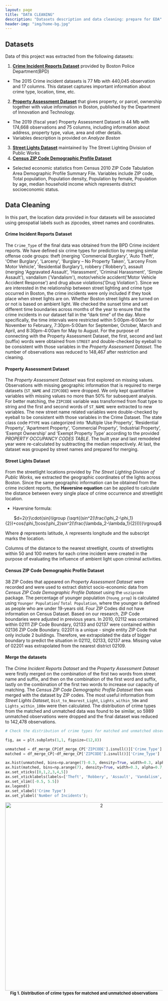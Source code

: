 ```yaml
---
layout: page
title: "DATA CLEANING"
description: "Datasets description and data cleaning: prepare for EDA"
header-img: "img/home-bg.jpg"
---
```


## Datasets

Data of this project was extracted from the following datasets:
1. [**Crime Incident Reports Dataset**](https://data.boston.gov/dataset/crime-incident-reports-august-2015-to-date-source-new-system) provided by Boston Police Department(BPD)
- The 2015 Crime incident datasets is 77 Mb with 440,045 observation and 17 columns. This dataset captures important information about crime type, location, time, etc.
2. [**Property Assessment Dataset**](https://data.boston.gov/dataset/property-assessment) that gives property, or parcel, ownership together with value information in Boston, published by the Department of Innovation and Technology.
- The 2019 (fiscal year) Property Assessment Dataset is 44 Mb with 174,668 observations and 75 columns, including information about address, property type, value, area and other details.
- Variables description is provided on _Analyze Boston_
3. [**Street Lights Dataset**](https://data.boston.gov/dataset/streetlight-locations) maintained by The Street Lighting Division of Public Works
4. [**Census ZIP Code Demographic Profile Dataset**](https://www.nber.org/data/census-2010-zip-code-data.html)
- Selected economic statistics from Census 2010 ZIP Code Tabulation Area Demographic Profile Summary File. Variables include ZIP code, Total population, Population density, Population by female, Population by age, median household income which represents district socioeconomic status.


## Data Cleaning

In this part, the location data provided in four datasets will be associated using geospatial labels such as zipcodes, street names and coordinates.

#### Crime Incident Reports Dataset
The `Crime_Type` of the final data was obtained from the BPD Crime incident reports. We have defined six crime types for prediction by merging similar offense code groups: theft (merging 'Commercial Burglary', 'Auto Theft', 'Other Burglary', 'Larceny', 'Burglary – No Property Taken', 'Larceny From Motor Vehicle', 'Residential Burglary'), robbery ('Robbery'), assault (merging 'Aggravated Assault', 'Harassment', 'Criminal Harassment', 'Simple Assault'), vandalism ('Vandalism'), motor/vehicle accident('Motor Vehicle Accident Response') and drug abuse violations('Drug Violation'). Since we are interested in the relationship between street lighting and crime type occurred in Boston, the crime incidents were only included if they took place when street lights are on. Whether Boston street lights are turned on or not is based on ambient light. We checked the sunset time and set different time boundaries across months of the year to ensure that the crime incidents in our dataset fall in the “dark time” of the day. More specifically, the time intervals were restricted within 5:00pm-6:00am for November to February, 7:30pm-5:00am for September, October, March and April, and 8:30pm-4:00am for May to August. For the purpose of connecting with the Property Assessment Dataset, the first, second and last (suffix) words were obtained from `STREET` and double-checked by eyeball to be consistent with those variables in the _Property Assessment Dataset_. The number of observations was reduced to 148,467 after restriction and cleaning.

#### Property Assessment Dataset
The _Property Assessment Dataset_ was first explored on missing values. Observations with missing geographic information that is required to merge datasets (`ST_NAME` and `ZIPCODE`) were dropped. We only kept quantitative variables with missing values no more than 50% for subsequent analysis. For better matching, the `ZIPCODE` variable was transformed from float type to string and the first and second words of `ST_NAME` were extracted to new variables. The new street name related variables were double-checked by eyeball to be consistent with those variables in the Crime Dataset. The state class code `PTYPE` was categorized into ‘Multiple Use Property’, ‘Residential Property’, ‘Apartment Property’, ‘Commercial Property’, ‘Industrial Property’, ‘Exempt Ownership’ and ‘Exempt Property Type’ according to the provided _PROPERTY OCCUPANCY CODES TABLE_. The built year and last remodeled year were re-calculated by subtracting the median respectively. At last, the dataset was grouped by street names and prepared for merging.

#### Street Lights Dataset
From the streetlight locations provided by _The Street Lighting Division of Public Works_, we extracted the geographic coordinates of the lights across Boston. Since the same geographic information can be obtained from the crime incident reports, the **Haversine equation** can be applied to calculate the distance between every single place of crime occurrence and streetlight location.
- Haversine formula: 

&nbsp;&nbsp;&nbsp;&nbsp;&nbsp;&nbsp;&nbsp;$d=2{r}\cdot{sin}\lgroup {\sqrt{(sin^2(\frac{\phi_2-\phi_1}{2})+cos⁡(\phi_1)cos⁡(\phi_2)sin^2(\frac{\lambda_2-\lambda_1}{2}))}}\rgroup$

Where $\phi$ represents latitude, $\lambda$ represents longitude and the subscript marks the location.

Columns of the distance to the nearest streetlight, counts of streetlights within 50 and 100 meters for each crime incident were created in the purpose of evaluating the influence of ambient light upon criminal activities.

#### Census ZIP Code Demographic Profile Dataset
38 ZIP Codes that appeared on _Property Assessment Dataset_ were recorded and were used to extract district socio-economic data from _Census ZIP Code Demographic Profile Dataset_ using the `uszipcode` package. The percentage of younger population (`Young_prop`) is calculated using `Younger Population`/ `Total Population`, where the younger is defined as people who are under 19-years old. Four ZIP Codes did not have information on Census Dataset. Based on our research, ZIP Code boundaries were adjusted in previous years. In 2010, 02112 was contained within 02111 ZIP Code Boundary, 02133 and 02137 were contained within 02136 ZIP Code Boundary. 02201 is a unique - single entity ZIP Code that only include 2 buildings. Therefore, we extrapolated the data of bigger boundary to predict the situation in 02112, 02133, 02137 area. Missing value of 02201 was extrapolated from the nearest district 02109.

#### Merge the datasets
The _Crime Incident Reports Dataset_ and the _Property Assessment Dataset_ were firstly merged on the combination of the first two words from street name and suffix, and then on the combination of the first word and suffix, lastly on the combination of the first two words to increase our capacity of matching. The _Census ZIP Code Demographic Profile Dataset_ then was merged with the dataset by ZIP codes. The most useful information from _Street Lights Dataset_, `Dist_to_Nearest_Light`, `Lights_within_50m` and `Lights_within_100m` were then calculated. The distribution of crime types from the matched and unmatched data was found to be similar, so 5989 unmatched observations were dropped and the final dataset was reduced to 142,478 observations.

```python
# Check the distribution of crime types for matched and unmatched observations

fig, ax = plt.subplots(1,1, figsize=(12,8))

unmatched = df_merge_CP[df_merge_CP['ZIPCODE'].isnull()]['Crime_Type']
matched = df_merge_CP[~df_merge_CP['ZIPCODE'].isnull()]['Crime_Type']

ax.hist(unmatched, bins=np.arange(7)-0.3, density=True, width=0.3, alpha=0.7, label='Unmatched')
ax.hist(matched, bins=np.arange(7), density=True, width=0.3, alpha=0.7, label='Matched')
ax.set_xticks([0,1,2,3,4,5])
ax.set_xticklabels(labels=['Theft', 'Robbery', 'Assault', 'Vandalism', 'M/V Accident', 'Drug Abuse Violations'])
ax.set_xlim([-0.5, 5.5])
ax.legend()
ax.set_xlabel('Crime Type')
ax.set_ylabel('Number of Incidents');
```

<div align="center"><img src="https://yenanxu.github.io/Predicting_Crime/figures/matched.png" alt="2" width="600"/></div>
<div align="center"><font size="2"><b>Fig 1. Distribution of crime types for matched and unmatched observations</b></font></div>
